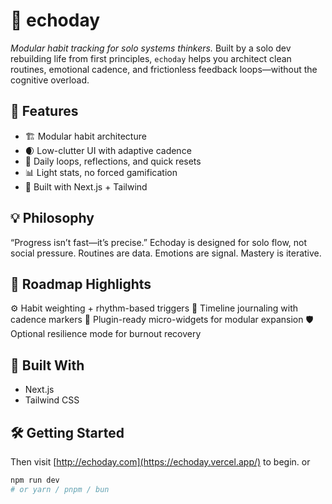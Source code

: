 # 🧠 echoday

_Modular habit tracking for solo systems thinkers._
Built by a solo dev rebuilding life from first principles, `echoday` helps you architect clean routines, emotional cadence, and frictionless feedback loops—without the cognitive overload.

## 🚀 Features

- 🏗️ Modular habit architecture  
- 🌒 Low-clutter UI with adaptive cadence  
- 🔁 Daily loops, reflections, and quick resets  
- 📊 Light stats, no forced gamification  
- 📁 Built with Next.js + Tailwind

## 💡 Philosophy

“Progress isn’t fast—it’s precise.” Echoday is designed for solo flow, not social pressure. Routines are data. Emotions are signal. Mastery is iterative.

## 📌 Roadmap Highlights

⚙️ Habit weighting + rhythm-based triggers
📆 Timeline journaling with cadence markers
🧱 Plugin-ready micro-widgets for modular expansion
🛡️ Optional resilience mode for burnout recovery

## 🙌 Built With

- Next.js
- Tailwind CSS


## 🛠️ Getting Started
Then visit [http://echoday.com](https://echoday.vercel.app/) to begin. or
```bash
npm run dev
# or yarn / pnpm / bun



